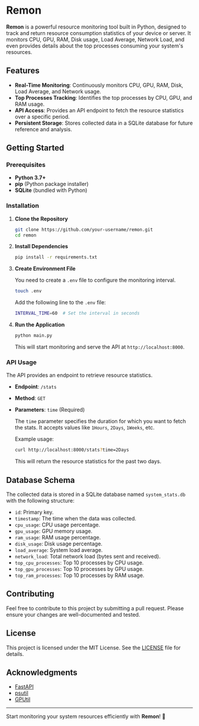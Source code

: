 # Remon

**Remon** is a powerful resource monitoring tool built in Python, designed to track and return resource consumption statistics of your device or server. It monitors CPU, GPU, RAM, Disk usage, Load Average, Network Load, and even provides details about the top processes consuming your system's resources.

## Features

- **Real-Time Monitoring**: Continuously monitors CPU, GPU, RAM, Disk, Load Average, and Network usage.
- **Top Processes Tracking**: Identifies the top processes by CPU, GPU, and RAM usage.
- **API Access**: Provides an API endpoint to fetch the resource statistics over a specific period.
- **Persistent Storage**: Stores collected data in a SQLite database for future reference and analysis.

## Getting Started

### Prerequisites

- **Python 3.7+**
- **pip** (Python package installer)
- **SQLite** (bundled with Python)

### Installation

1. **Clone the Repository**
    ```bash
    git clone https://github.com/your-username/remon.git
    cd remon
    ```

2. **Install Dependencies**
    ```bash
    pip install -r requirements.txt
    ```

3. **Create Environment File**

    You need to create a `.env` file to configure the monitoring interval.

    ```bash
    touch .env
    ```

    Add the following line to the `.env` file:

    ```bash
    INTERVAL_TIME=60  # Set the interval in seconds
    ```

4. **Run the Application**
    ```bash
    python main.py
    ```

    This will start monitoring and serve the API at `http://localhost:8000`.

### API Usage

The API provides an endpoint to retrieve resource statistics.

- **Endpoint**: `/stats`
- **Method**: `GET`
- **Parameters**: `time` (Required)
  
  The `time` parameter specifies the duration for which you want to fetch the stats. It accepts values like `1Hours`, `2Days`, `1Weeks`, etc.

  Example usage:

  ```bash
  curl http://localhost:8000/stats?time=2Days
  ```

  This will return the resource statistics for the past two days.

## Database Schema

The collected data is stored in a SQLite database named `system_stats.db` with the following structure:

- `id`: Primary key.
- `timestamp`: The time when the data was collected.
- `cpu_usage`: CPU usage percentage.
- `gpu_usage`: GPU memory usage.
- `ram_usage`: RAM usage percentage.
- `disk_usage`: Disk usage percentage.
- `load_average`: System load average.
- `network_load`: Total network load (bytes sent and received).
- `top_cpu_processes`: Top 10 processes by CPU usage.
- `top_gpu_processes`: Top 10 processes by GPU usage.
- `top_ram_processes`: Top 10 processes by RAM usage.

## Contributing

Feel free to contribute to this project by submitting a pull request. Please ensure your changes are well-documented and tested.

## License

This project is licensed under the MIT License. See the [LICENSE](LICENSE) file for details.

## Acknowledgments

- [FastAPI](https://fastapi.tiangolo.com/)
- [psutil](https://pypi.org/project/psutil/)
- [GPUtil](https://pypi.org/project/GPUtil/)

---

Start monitoring your system resources efficiently with **Remon**! 🚀
